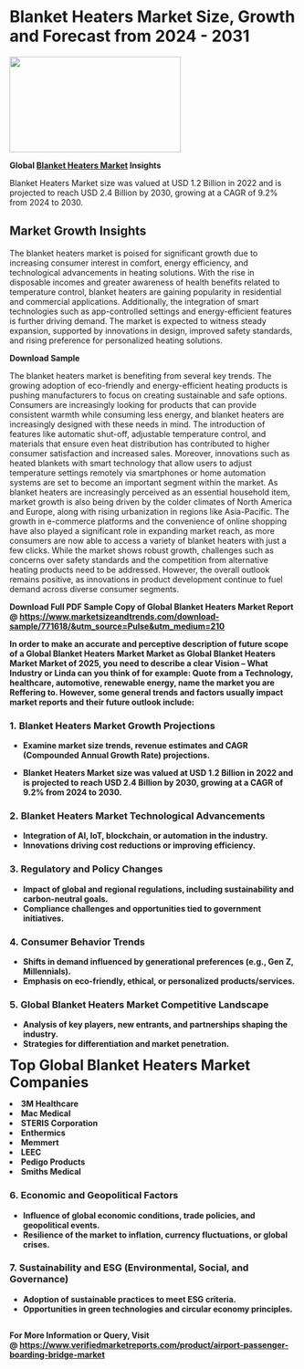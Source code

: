 <H1>Blanket Heaters Market Size, Growth and Forecast from 2024 - 2031</H1><img class="aligncenter size-medium wp-image-584254" src="https://thirdeyenews.in/wp-content/uploads/2024/09/Global-Market-Research-300x168.jpeg" alt="" width="300" height="168" /><p><strong>Global&nbsp;<a href="https://www.marketsizeandtrends.com/download-sample/771618/&amp;utm_source=Pulse&amp;utm_medium=210">Blanket Heaters Market</a> Insights</strong></p><p>Blanket Heaters Market size was valued at USD 1.2 Billion in 2022 and is projected to reach USD 2.4 Billion by 2030, growing at a CAGR of 9.2% from 2024 to 2030.</p><p><h2>Market Growth Insights</h2> <p>The blanket heaters market is poised for significant growth due to increasing consumer interest in comfort, energy efficiency, and technological advancements in heating solutions. With the rise in disposable incomes and greater awareness of health benefits related to temperature control, blanket heaters are gaining popularity in residential and commercial applications. Additionally, the integration of smart technologies such as app-controlled settings and energy-efficient features is further driving demand. The market is expected to witness steady expansion, supported by innovations in design, improved safety standards, and rising preference for personalized heating solutions.</p> <p><strong>Download Sample</strong></p> <p>The blanket heaters market is benefiting from several key trends. The growing adoption of eco-friendly and energy-efficient heating products is pushing manufacturers to focus on creating sustainable and safe options. Consumers are increasingly looking for products that can provide consistent warmth while consuming less energy, and blanket heaters are increasingly designed with these needs in mind. The introduction of features like automatic shut-off, adjustable temperature control, and materials that ensure even heat distribution has contributed to higher consumer satisfaction and increased sales. Moreover, innovations such as heated blankets with smart technology that allow users to adjust temperature settings remotely via smartphones or home automation systems are set to become an important segment within the market. As blanket heaters are increasingly perceived as an essential household item, market growth is also being driven by the colder climates of North America and Europe, along with rising urbanization in regions like Asia-Pacific. The growth in e-commerce platforms and the convenience of online shopping have also played a significant role in expanding market reach, as more consumers are now able to access a variety of blanket heaters with just a few clicks. While the market shows robust growth, challenges such as concerns over safety standards and the competition from alternative heating products need to be addressed. However, the overall outlook remains positive, as innovations in product development continue to fuel demand across diverse consumer segments. <p><strong></p><p><span class=""><strong>Download Full PDF Sample Copy of Global Blanket Heaters Market Report</strong> @ <a href="https://www.marketsizeandtrends.com/download-sample/771618/&amp;utm_source=Pulse&amp;utm_medium=210" target="_blank">https://www.marketsizeandtrends.com/download-sample/771618/&amp;utm_source=Pulse&amp;utm_medium=210</a></span></p><p>In order to make an accurate and perceptive description of future scope of a Global&nbsp;Blanket Heaters Market Market as Global&nbsp;Blanket Heaters Market Market of 2025, you need to describe a clear Vision &ndash; What Industry or Linda can you think of for example: Quote from a Technology, healthcare, automotive, renewable energy, name the market you are Reffering to. However, some general trends and factors usually impact market reports and their future outlook include:</p><h3>1.&nbsp;<strong>Blanket Heaters Market Growth Projections</strong></h3><ul><li>Examine market size trends, revenue estimates and CAGR (Compounded Annual Growth Rate) projections.</li><li><p>Blanket Heaters Market size was valued at USD 1.2 Billion in 2022 and is projected to reach USD 2.4 Billion by 2030, growing at a CAGR of 9.2% from 2024 to 2030.</p></li></ul><h3>2.&nbsp;<strong>Blanket Heaters Market Technological Advancements</strong></h3><ul><li>Integration of AI, IoT, blockchain, or automation in the industry.</li><li>Innovations driving cost reductions or improving efficiency.</li></ul><h3>3.&nbsp;<strong>Regulatory and Policy Changes</strong></h3><ul><li>Impact of global and regional regulations, including sustainability and carbon-neutral goals.</li><li>Compliance challenges and opportunities tied to government initiatives.</li></ul><h3>4.&nbsp;<strong>Consumer Behavior Trends</strong></h3><ul><li>Shifts in demand influenced by generational preferences (e.g., Gen Z, Millennials).</li><li>Emphasis on eco-friendly, ethical, or personalized products/services.</li></ul><h3>5.&nbsp;<strong>Global Blanket Heaters Market Competitive Landscape</strong></h3><ul><li>Analysis of key players, new entrants, and partnerships shaping the industry.</li><li>Strategies for differentiation and market penetration.</li></ul><p data-pm-slice="1 1 []"><span style="color: inherit; font-family: inherit; font-size: 25px;">Top Global Blanket Heaters Market Companies</span></p><div class="" data-test-id=""><p><li>3M Healthcare</li><li> Mac Medical</li><li> STERIS Corporation</li><li> Enthermics</li><li> Memmert</li><li> LEEC</li><li> Pedigo Products</li><li> Smiths Medical</li></p></div><h3>6.&nbsp;<strong>Economic and Geopolitical Factors</strong></h3><ul><li>Influence of global economic conditions, trade policies, and geopolitical events.</li><li>Resilience of the market to inflation, currency fluctuations, or global crises.</li></ul><h3>7.&nbsp;<strong>Sustainability and ESG (Environmental, Social, and Governance)</strong></h3><ul><li>Adoption of sustainable practices to meet ESG criteria.</li><li>Opportunities in green technologies and circular economy principles.</li></ul><h2><strong style="font-size: 14px;">For More Information or Query, Visit @&nbsp;</strong><a style="background-color: #ffffff; font-size: 14px;" href="https://www.marketsizeandtrends.com/report/blanket-heaters-market/" target="_blank">https://www.verifiedmarketreports.com/product/airport-passenger-boarding-bridge-market</a></h2>

